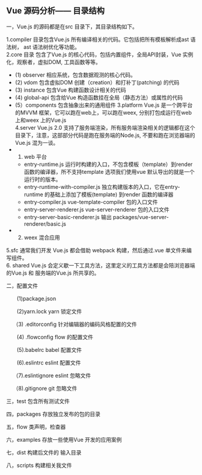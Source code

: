 ## Vue 源码分析—— 目录结构

一，Vue.js 的源码都是在src 目录下，其目录结构如下。

1.compiler 目录包含Vue.js 所有编译相关的代码。它包括把所有模板解析成ast 语法树， ast 语法树优化等功能。<br>
2.core 目录 包含了Vue.js 的核心代码，包括内置组件，全局API封装，Vue 实例化，观察者，虚拟DOM, 工具函数等等。<br>
* (1) observer     相应系统，包含数据观测的核心代码。
* (2) vdom     包含虚拟DOM 创建（creation）和打补丁(patching) 的代码
* (3) instance  包含Vue 构建函数设计相关的代码
* (4) global-api   包含给Vue 构造函数挂在全局（静态方法）或属性的代码
* (5）components  包含抽象出来的通用组件
 3.platform Vue.js 是一个跨平台的MVVM 框架，它可以跑在web上，可以跑在weex, 分别打包成运行在web 上和weex 上的Vue.js<br>
 4.server  Vue.js 2.0 支持了服务端渲染，所有服务端渲染相关的逻辑都在这个目录下，注意，这部部分代码是跑在服务端的Node.js, 不要和跑在浏览器端的Vue.js 混为一谈。<br>
* 1. web 平台
    - entry-runtime.js     运行时构建的入口，不包含模板（template）到render 函数的编译器，所不支持template 选项我们使用vue 默认导出的就是一个运行时的版本。
    - entry-runtime-with-compiler.js    独立构建版本的入口，它在entry-runtime 的基础上添加了模板(template) 到render 函数的编译器
    - entry-compiler.js     vue-template-compiler 包的入口文件
    - entry-server-renderer.js     vue-server-renderer 包的入口文件
    - entry-server-basic-renderer.js     输出  packages/vue-server-renderer/basic.js
* 2. weex    混合应用

5.sfc  通常我们开发 Vue.js 都会借助 webpack 构建，然后通过.vue 单文件来编写组件。<br>
6. shared  Vue.js 会定义歇一下工具方法，这里定义的工具方法都是会陪浏览器端的Vue.js 和 服务端的Vue.js 所共享的。

二，配置文件

　　(1)package.json           

　　(2)yarn.lock   yarn 锁定文件

　 （3) .editorconfig   针对编辑器的编码风格配置的文件

　　(4) .flowconfig    flow 的配置文件

　　(5).babelrc        babel 配置文件

　　(6).eslintrc        eslint  配置文件

　 （7).eslintignore        eslint  忽略文件

　 （8).gitignore           git 忽略文件

三，test    包含所有测试文件

四，packages   存放独立发布的包的目录

五，flow   类声明，检查器

六，examples  存放一些使用Vue 开发的应用案例

七，dist      构建后文件的 输入目录

八，scripts     构建相关我文件